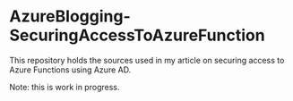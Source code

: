 # AzureBlogging-SecuringAccessToAzureFunction
This repository holds the sources used in my article on securing access to Azure Functions using Azure AD.

Note: this is work in progress.